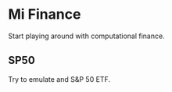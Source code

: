 # Mi Finance

Start playing around with computational finance.  

## SP50

Try to emulate and S&P 50 ETF.  

